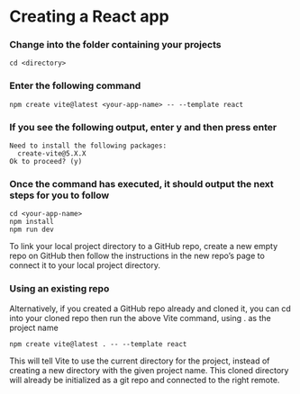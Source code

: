 # Creating a React app

### Change into the folder containing your projects

```
cd <directory>
```

### Enter the following command

```
npm create vite@latest <your-app-name> -- --template react
```

### If you see the following output, enter y and then press enter

```
Need to install the following packages:
  create-vite@5.X.X
Ok to proceed? (y)
```

### Once the command has executed, it should output the next steps for you to follow

```
cd <your-app-name>
npm install
npm run dev
```

To link your local project directory to a GitHub repo, create a new empty repo on GitHub then follow the instructions in the new repo’s page to connect it to your local project directory.

### Using an existing repo

Alternatively, if you created a GitHub repo already and cloned it, you can cd into your cloned repo then run the above Vite command, using . as the project name

```
npm create vite@latest . -- --template react
```

This will tell Vite to use the current directory for the project, instead of creating a new directory with the given project name. This cloned directory will already be initialized as a git repo and connected to the right remote.
